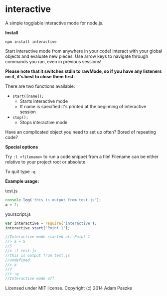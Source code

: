interactive
=============

A simple togglable interactive mode for node.js.

**Install**

```
npm install interactive
```

Start interactive mode from anywhere in your code!
Interact with your global objects and evaluate new pieces. Use arrow keys to navigate through commands you ran, even in previous sessions!

**Please note that it switches stdin to rawMode, so if you have any listeners on it, it's best to close them first.**

There are two functions available:

* ```start([name]);```
    * Starts interactive mode
    * If name is specified it's printed at the beginning of interactive session
* ```stop();```
    * Stops interactive mode

Have an complicated object you need to set up often? Bored of repeating code?

**Special options**

Try ```:l <filename>``` to run a code snippet from a file!
Filename can be either relative to your project root or absolute.

To quit type ```:q```

**Example usage:**

test.js
```javascript
console.log('this is output from test.js');
a = 7;
```
yourscript.js
```javascript
var interactive = require('interactive');
interactive.start('Point 1');

//Interactive mode started at: Point 1
//> a = 5
//5
//> :l test.js
//this is output from test.js
//undefined
//> a
//7
//> :q
//Interactive mode off
```


Licensed under MIT license. Copyright (c) 2014 Adam Paszke